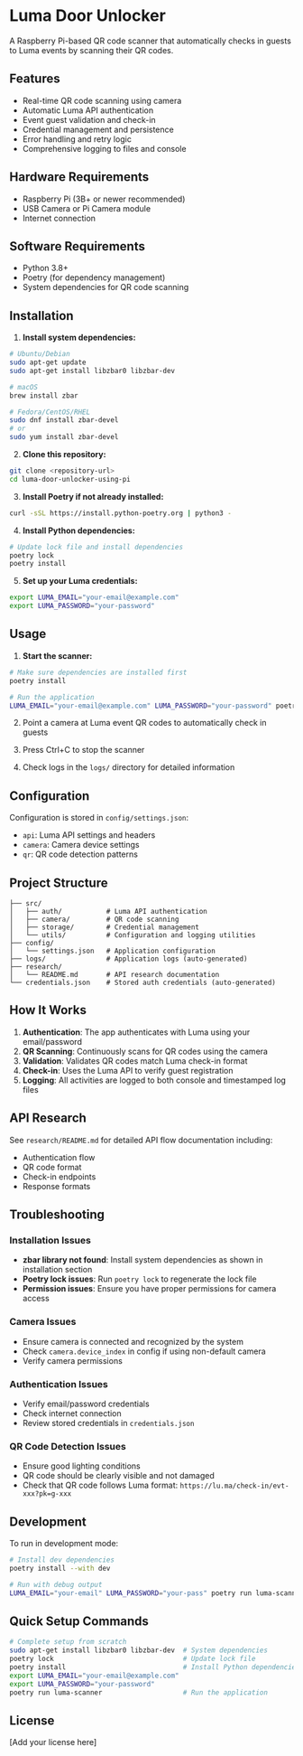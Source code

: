 # Luma Door Unlocker

A Raspberry Pi-based QR code scanner that automatically checks in guests to Luma events by scanning their QR codes.

## Features

- Real-time QR code scanning using camera
- Automatic Luma API authentication
- Event guest validation and check-in
- Credential management and persistence
- Error handling and retry logic
- Comprehensive logging to files and console

## Hardware Requirements

- Raspberry Pi (3B+ or newer recommended)
- USB Camera or Pi Camera module
- Internet connection

## Software Requirements

- Python 3.8+
- Poetry (for dependency management)
- System dependencies for QR code scanning

## Installation

1. **Install system dependencies:**
```bash
# Ubuntu/Debian
sudo apt-get update
sudo apt-get install libzbar0 libzbar-dev

# macOS
brew install zbar

# Fedora/CentOS/RHEL
sudo dnf install zbar-devel
# or
sudo yum install zbar-devel
```

2. **Clone this repository:**
```bash
git clone <repository-url>
cd luma-door-unlocker-using-pi
```

3. **Install Poetry if not already installed:**
```bash
curl -sSL https://install.python-poetry.org | python3 -
```

4. **Install Python dependencies:**
```bash
# Update lock file and install dependencies
poetry lock
poetry install
```

5. **Set up your Luma credentials:**
```bash
export LUMA_EMAIL="your-email@example.com"
export LUMA_PASSWORD="your-password"
```

## Usage

1. **Start the scanner:**
```bash
# Make sure dependencies are installed first
poetry install

# Run the application
LUMA_EMAIL="your-email@example.com" LUMA_PASSWORD="your-password" poetry run luma-scanner
```

2. Point a camera at Luma event QR codes to automatically check in guests

3. Press Ctrl+C to stop the scanner

4. Check logs in the `logs/` directory for detailed information

## Configuration

Configuration is stored in `config/settings.json`:

- `api`: Luma API settings and headers
- `camera`: Camera device settings
- `qr`: QR code detection patterns

## Project Structure

```
├── src/
│   ├── auth/           # Luma API authentication
│   ├── camera/         # QR code scanning
│   ├── storage/        # Credential management
│   └── utils/          # Configuration and logging utilities
├── config/
│   └── settings.json   # Application configuration
├── logs/               # Application logs (auto-generated)
├── research/
│   └── README.md       # API research documentation
└── credentials.json    # Stored auth credentials (auto-generated)
```

## How It Works

1. **Authentication**: The app authenticates with Luma using your email/password
2. **QR Scanning**: Continuously scans for QR codes using the camera
3. **Validation**: Validates QR codes match Luma check-in format
4. **Check-in**: Uses the Luma API to verify guest registration
5. **Logging**: All activities are logged to both console and timestamped log files

## API Research

See `research/README.md` for detailed API flow documentation including:
- Authentication flow
- QR code format
- Check-in endpoints
- Response formats

## Troubleshooting

### Installation Issues
- **zbar library not found**: Install system dependencies as shown in installation section
- **Poetry lock issues**: Run `poetry lock` to regenerate the lock file
- **Permission issues**: Ensure you have proper permissions for camera access

### Camera Issues
- Ensure camera is connected and recognized by the system
- Check `camera.device_index` in config if using non-default camera
- Verify camera permissions

### Authentication Issues
- Verify email/password credentials
- Check internet connection
- Review stored credentials in `credentials.json`

### QR Code Detection Issues
- Ensure good lighting conditions
- QR code should be clearly visible and not damaged
- Check that QR code follows Luma format: `https://lu.ma/check-in/evt-xxx?pk=g-xxx`

## Development

To run in development mode:

```bash
# Install dev dependencies
poetry install --with dev

# Run with debug output
LUMA_EMAIL="your-email" LUMA_PASSWORD="your-pass" poetry run luma-scanner
```

## Quick Setup Commands

```bash
# Complete setup from scratch
sudo apt-get install libzbar0 libzbar-dev  # System dependencies
poetry lock                                # Update lock file
poetry install                             # Install Python dependencies
export LUMA_EMAIL="your-email@example.com"
export LUMA_PASSWORD="your-password"
poetry run luma-scanner                    # Run the application
```

## License

[Add your license here]
